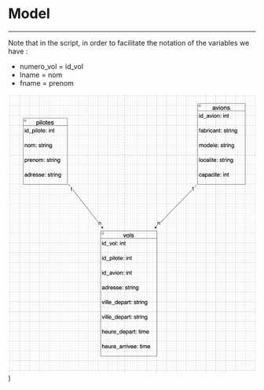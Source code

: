 # Model

---

Note that in the script, in order to facilitate the notation of the variables we have :

- numero_vol = id_vol
- lname = nom
- fname = prenom

![result](model.drawio.png))
